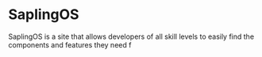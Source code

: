 # SaplingOS
SaplingOS is a site that allows developers of all skill levels to easily find the components and features they need f

